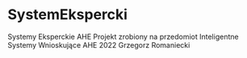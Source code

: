 # SystemEkspercki
Systemy Eksperckie AHE
Projekt zrobiony na przedomiot Inteligentne Systemy Wnioskujące
AHE 2022
Grzegorz Romaniecki

